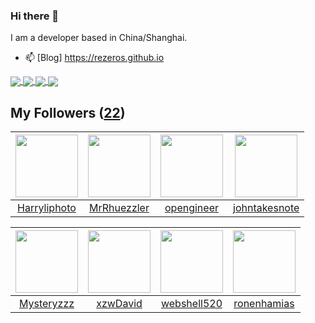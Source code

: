 ### Hi there 👋

  I am a developer based in China/Shanghai.
  
  - 📫 [Blog] https://rezeros.github.io
  
   <a href="https://github.com/rezeros/Jaxer">
<img align="center" src="https://github-readme-stats.vercel.app/api/pin/?username=rezeros&repo=Jaxer&title_color=fff&icon_color=79ff97&text_color=9f9f9f&bg_color=151515" />
  </a>
  <a href="https://github.com/rezeros/git">
<img align="center" src="https://github-readme-stats.vercel.app/api/pin/?username=rezeros&repo=git&title_color=fff&icon_color=79ff97&text_color=9f9f9f&bg_color=151515" />
  </a>
  <a href="https://github.com/rezeros/zerobox">
<img align="center" src="https://github-readme-stats.vercel.app/api/pin/?username=rezeros&repo=zerobox&title_color=fff&icon_color=79ff97&text_color=9f9f9f&bg_color=151515" />
  </a>

  <a href="https://github.com/rezeros/leetcode">
<img align="center" src="https://github-readme-stats.vercel.app/api/pin/?username=rezeros&repo=leetcode&title_color=fff&icon_color=79ff97&text_color=9f9f9f&bg_color=151515" />
  </a>



## My Followers ([22](https://github.com/ReZeroS?tab=followers))

| <img src="https://avatars.githubusercontent.com/u/86776509?v=4" width="100" height="100" /> | <img src="https://avatars.githubusercontent.com/u/71453807?v=4" width="100" height="100" /> | <img src="https://avatars.githubusercontent.com/u/32831059?v=4" width="100" height="100" /> | <img src="https://avatars.githubusercontent.com/u/29314819?v=4" width="100" height="100" /> |
| :-----------------------------------------------------------------------------------------: | :-----------------------------------------------------------------------------------------: | :-----------------------------------------------------------------------------------------: | :-----------------------------------------------------------------------------------------: |
|                       [Harryliphoto](https://github.com/Harryliphoto)                       |                        [MrRhuezzler](https://github.com/MrRhuezzler)                        |                         [opengineer](https://github.com/opengineer)                         |                      [johntakesnote](https://github.com/johntakesnote)                      |

| <img src="https://avatars.githubusercontent.com/u/39089451?v=4" width="100" height="100" /> | <img src="https://avatars.githubusercontent.com/u/96334838?v=4" width="100" height="100" /> | <img src="https://avatars.githubusercontent.com/u/11921874?v=4" width="100" height="100" /> | <img src="https://avatars.githubusercontent.com/u/1706296?v=4" width="100" height="100" /> |
| :-----------------------------------------------------------------------------------------: | :-----------------------------------------------------------------------------------------: | :-----------------------------------------------------------------------------------------: | :----------------------------------------------------------------------------------------: |
|                         [Mysteryzzz](https://github.com/Mysteryzzz)                         |                           [xzwDavid](https://github.com/xzwDavid)                           |                        [webshell520](https://github.com/webshell520)                        |                        [ronenhamias](https://github.com/ronenhamias)                       |